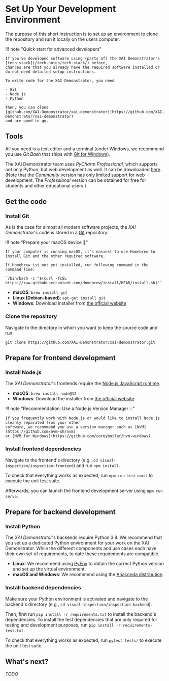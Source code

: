 # Set Up Your Development Environment

The purpose of this short instruction is to set up an environment to clone the repository and run it locally on the users computer. 

!!! note "Quick start for advanced developers"

    If you've developed software using (parts of) the XAI Demonstrator's [tech stack](/tech-notes/tech-stack/) before,
    chances are that you already have the required software installed or do not need detailed setup instructions.

    To write code for the XAI Demonstrator, you need

    - Git
    - Node.js
    - Python

    Then, you can clone
    [github.com/XAI-Demonstrator/xai-demonstrator](https://github.com/XAI-Demonstrator/xai-demonstrator)
    and are good to go.

## Tools

All you need is a text editor and a terminal
(under Windows, we recommend you use *Git Bash* that ships with [Git for Windows](https://gitforwindows.org/)).

The XAI Demonstrator team uses *PyCharm Professional*, which supports not only Python, but web development as well.
It can be downloaded [here](https://www.jetbrains.com/de-de/pycharm/download/).
(Note that the *Community* version has only limited support for web development.
The *Professional* version can be obtained for free for students and other educational users.)

## Get the code

### Install Git

As is the case for almost all modern software projects,
the _XAI Demonstrator_'s code is stored in a [Git](https://git-scm.com/) repository.

!!! note "Prepare your macOS device 🍎"

    If your computer is running macOS, it's easiest to use Homebrew to install Git and the other required software.

    If Homebrew ist not yet installed, run following command in the command line:  

    `/bin/bash -c "$(curl -fsSL https://raw.githubusercontent.com/Homebrew/install/HEAD/install.sh)"`

- **macOS**: `brew install git`
- **Linux (Debian-based)**: `apt-get install git`
- **Windows**: Download installer from [the official website](https://git-scm.com/download/win)

### Clone the repository

Navigate to the directory in which you want to keep the source code and run

```shell
git clone https://github.com/XAI-Demonstrator/xai-demonstrator.git
```

## Prepare for frontend development

### Install Node.js
The _XAI Demonstrator_'s frontends require the [Node.js JavaScript runtime](https://nodejs.org/en/).

- **macOS**: `brew install node@12`
- **Windows**: Download the installer from [the official website](https://nodejs.org/dist/latest-v12.x/ )

!!! note "Recommendation: Use a Node.js Version Manager 💡"

    If you frequently work with Node.js or would like to install Node.js cleanly separated from your other
    software, we recommend you use a version manager such as [NVM](https://github.com/nvm-sh/nvm)
    or [NVM for Windows](https://github.com/coreybutler/nvm-windows)

### Install frontend dependencies

Navigate to the frontend's directory (e.g., `cd visual-inspection/inspection-frontend`)
and run `npm install`.

To check that everything works as expected, run `npm run test:unit` to execute the unit test suite.

Afterwards, you can launch the frontend development server using `npm run serve`.

## Prepare for backend development

### Install Python

The _XAI Demonstrator_'s backends require Python 3.8.
We recommend that you set up a dedicated Python environment for your work on the XAI Demonstrator.
While the different components and use cases each have their own set of requirements, to date these requirements are compatible.

- **Linux**: We recommend using [PyEnv](https://github.com/pyenv/pyenv) to obtain the correct Python version and set up the virtual environment.
- **macOS and Windows**: We recommend using the [Anaconda distribution](https://www.anaconda.com/products/individual).

### Install backend dependencies

Make sure your Python environment is activated
and navigate to the backend's directory (e.g., `cd visual-inspection/inspection-backend`).

Then, first run `pip install -r requirements.txt` to install the backend's dependencies.
To install the test dependencies that are only required for testing and development purposes,
run `pip install -r requirements-test.txt`.

To check that everything works as expected, run `pytest tests/` to execute the unit test suite.

## What's next?

*TODO*
